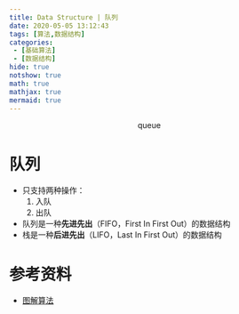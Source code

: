 ```yaml
---
title: Data Structure | 队列
date: 2020-05-05 13:12:43
tags: [算法,数据结构]
categories: 
 - [基础算法]
 - [数据结构]
hide: true
notshow: true
math: true
mathjax: true
mermaid: true
---
```


<center>queue</center>
<!--more-->

# 队列

- 只支持两种操作：
     1. 入队
     2. 出队
- 队列是一种**先进先出**（FIFO，First In First Out）的数据结构
- 栈是一种**后进先出**（LIFO，Last In First Out）的数据结构


# 参考资料
- [图解算法](https://book.douban.com/subject/26979890/)